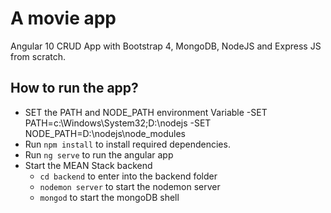 # A movie app
 Angular 10 CRUD App with Bootstrap 4, MongoDB, NodeJS and Express JS from scratch.
## How to run the app?

- SET the PATH and NODE_PATH environment Variable 
    -SET PATH=c:\Windows\System32;D:\nodejs 
    -SET NODE_PATH=D:\nodejs\node_modules
- Run `npm install` to install required dependencies.
- Run `ng serve` to run the angular app
- Start the MEAN Stack backend
  - `cd backend` to enter into the backend folder
  - `nodemon server` to start the nodemon server
  - `mongod` to start the mongoDB shell
